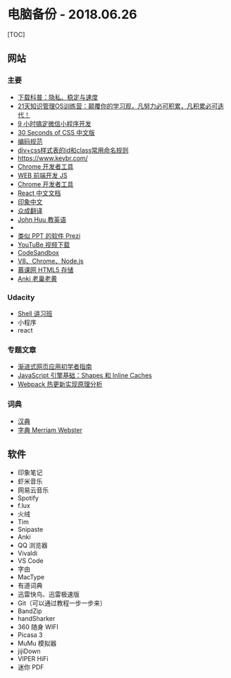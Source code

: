 # 电脑备份 - 2018.06.26

[TOC]

## 网站

### 主要

- [下载科普：隐私、稳定与速度](https://sspai.com/series/25)
- [21天知识管理OS训练营：颠覆你的学习观，凡努力必可积累，凡积累必可迭代！ ](https://pc-shop.xiaoe-tech.com/appDyWBmdCT3338/columnist_detail?id=p_5a53462cb2890_fBEQk2vf)
- [9 小时搞定微信小程序开发]( https://time.geekbang.org/course/intro/77)
- [30 Seconds of CSS 中文版](http://caibaojian.com/30-seconds-of-css/)
- [编码规范](https://codeguide.bootcss.com/#css-organization)
- [div+css样式表的id和class常用命名规则](https://www.jb51.net/css/22091.html)
- https://www.keybr.com/
- [Chrome 开发者工具](https://developers.google.cn/web/tools/chrome-devtools/)
- [WEB 前端开发 JS](http://www.css88.com/archives/tag/%E7%AE%AD%E5%A4%B4%E5%87%BD%E6%95%B0)
- [Chrome 开发者工具](http://www.css88.com/doc/chrome-devtools/)
- [React 中文文档](http://www.css88.com/react/)
- [印象中文](https://docschina.org/#handbook)
- [众成翻译](https://www.zcfy.cc/)
- [John Huu 教英语](https://johnhuu.taobao.com/)
- 
- [类似 PPT 的软件 Prezi](https://prezi.com/)
- [YouTuBe 视频下载](https://zh.savefrom.net/)
- [CodeSandbox](https://codesandbox.io/)
- [V8、Chrome、Node.js](https://zhuanlan.zhihu.com/v8core)
- [慕课网 HTML5 存储](https://www.imooc.com/learn/104)
- [Anki 老巢老黄](http://www.laohuang.net/)

### Udacity

- [Shell 讲习班](https://cn.udacity.com/course/shell-workshop--ud206)
- 小程序
- react

### 专题文章

- [渐进式网页应用初学者指南](https://www.zcfy.cc/article/a-beginner-039-s-guide-to-progressive-web-apps-1102.html)
- [JavaScript 引擎基础：Shapes 和 Inline Caches](https://zhuanlan.zhihu.com/p/38202123)
- [Webpack 热更新实现原理分析](https://www.jianshu.com/p/652fbae768bf)

### 词典

- [汉典](http://www.zdic.net/)
- [字典 Merriam Webster](https://www.merriam-webster.com/)

## 软件

- 印象笔记
- 虾米音乐
- 网易云音乐
- Spotify
- f.lux
- 火绒
- Tim
- Snipaste
- Anki
- QQ 浏览器
- Vivaldi
- VS Code
- 字由
- MacType
- 有道词典
- 迅雷快鸟、迅雷极速版
- Git（可以通过教程一步一步来）
- BandZip
- handSharker
- 360 随身 WIFI
- Picasa 3
- MuMu 模拟器
- jijiDown
- VIPER HiFi
- 迷你 PDF